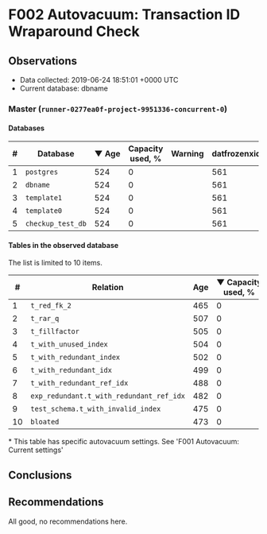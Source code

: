 # F002 Autovacuum: Transaction ID Wraparound Check #

## Observations ##
- Data collected: 2019-06-24 18:51:01 +0000 UTC
- Current database: dbname




### Master (`runner-0277ea0f-project-9951336-concurrent-0`) ###


#### Databases ####


| \# | Database | &#9660;&nbsp;Age | Capacity used, % | Warning | datfrozenxid |
|--|--------|-----|------------------|---------|--------------|
| 1 |`postgres`|524 |0 |  |561 |
| 2 |`dbname`|524 |0 |  |561 |
| 3 |`template1`|524 |0 |  |561 |
| 4 |`template0`|524 |0 |  |561 |
| 5 |`checkup_test_db`|524 |0 |  |561 |


#### Tables in the observed database ####
The list is limited to 10 items.

| \# | Relation | Age | &#9660;&nbsp;Capacity used, % | Warning |rel_relfrozenxid | toast_relfrozenxid |
|---|-------|-----|------------------|---------|-----------------|--------------------|
| 1 |`t_red_fk_2` |465 |0 |  |620 |0 |
| 2 |`t_rar_q` |507 |0 |  |578 |0 |
| 3 |`t_fillfactor` |505 |0 |  |580 |0 |
| 4 |`t_with_unused_index` |504 |0 |  |581 |0 |
| 5 |`t_with_redundant_index` |502 |0 |  |583 |0 |
| 6 |`t_with_redundant_idx` |499 |0 |  |586 |0 |
| 7 |`t_with_redundant_ref_idx` |488 |0 |  |597 |0 |
| 8 |`exp_redundant.t_with_redundant_ref_idx` |482 |0 |  |603 |0 |
| 9 |`test_schema.t_with_invalid_index` |475 |0 |  |610 |0 |
| 10 |`bloated` |473 |0 |  |612 |0 |


\* This table has specific autovacuum settings. See 'F001 Autovacuum: Current settings'


## Conclusions ##
 


## Recommendations ##
  All good, no recommendations here.
 

